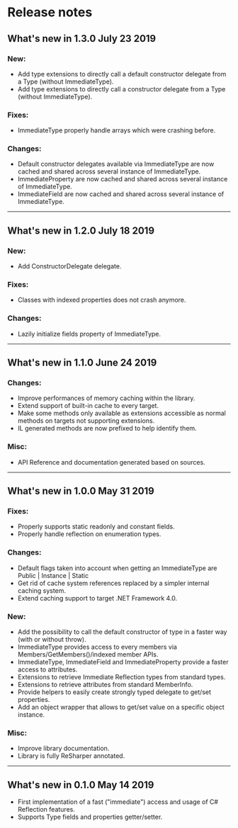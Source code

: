 # Release notes

## What's new in 1.3.0 July 23 2019
### New:
* Add type extensions to directly call a default constructor delegate from a Type (without ImmediateType).
* Add type extensions to directly call a constructor delegate from a Type (without ImmediateType).

### Fixes:
* ImmediateType properly handle arrays which were crashing before.

### Changes:
* Default constructor delegates available via ImmediateType are now cached and shared across several instance of ImmediateType.
* ImmediateProperty are now cached and shared across several instance of ImmediateType.
* ImmediateField are now cached and shared across several instance of ImmediateType.

---

## What's new in 1.2.0 July 18 2019
### New:
* Add ConstructorDelegate delegate.

### Fixes:
* Classes with indexed properties does not crash anymore.

### Changes:
* Lazily initialize fields property of ImmediateType.

---

## What's new in 1.1.0 June 24 2019
### Changes:
* Improve performances of memory caching within the library.
* Extend support of built-in cache to every target.
* Make some methods only available as extensions accessible as normal methods on targets not supporting extensions.
* IL generated methods are now prefixed to help identify them.

### Misc:
* API Reference and documentation generated based on sources.

---

## What's new in 1.0.0 May 31 2019
### Fixes:
* Properly supports static readonly and constant fields.
* Properly handle reflection on enumeration types.

### Changes:
* Default flags taken into account when getting an ImmediateType are Public | Instance | Static
* Get rid of cache system references replaced by a simpler internal caching system.
* Extend caching support to target .NET Framework 4.0.

### New:
* Add the possibility to call the default constructor of type in a faster way (with or without throw).
* ImmediateType provides access to every members via Members/GetMembers()/indexed member APIs.
* ImmediateType, ImmediateField and ImmediateProperty provide a faster access to attributes.
* Extensions to retrieve Immediate Reflection types from standard types.
* Extensions to retrieve attributes from standard MemberInfo.
* Provide helpers to easily create strongly typed delegate to get/set properties.
* Add an object wrapper that allows to get/set value on a specific object instance.

### Misc:
* Improve library documentation.
* Library is fully ReSharper annotated.

---

## What's new in 0.1.0 May 14 2019
* First implementation of a fast ("immediate") access and usage of C# Reflection features.
* Supports Type fields and properties getter/setter.